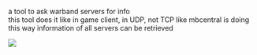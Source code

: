 a tool to ask warband servers for info </br>
this tool does it like in game client, in UDP, not TCP like mbcentral is doing </br>
this way information of all servers can be retrieved


![](https://github.com/azc5OQ/warband-server-list/warband.png)

